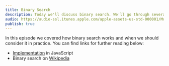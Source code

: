```yaml
---
title: Binary Search
description: Today we'll discuss binary search. We'll go through several examples when the algorithm makes sense and discuss in detail how it works. By the end of the episode, you'll know when to apply binary search and know why it's more efficient than liner search.
audio: https://audio-ssl.itunes.apple.com/apple-assets-us-std-000001/Music4/v4/f0/b8/fa/f0b8fa78-b63b-34df-c4f2-4156a3a83b38/mzaf_6470951130098414732.plus.aac.ep.m4a
publish: true
---
```


In this episode we covered how binary search works and when we should consider it in practice. You can find links for further reading below:

- [Implementation](https://github.com/mgechev/javascript-algorithms/blob/master/src/searching/binarysearch.js) in JavaScript
- Binary search on [Wikipedia](https://en.wikipedia.org/wiki/Binary_search_algorithm)
